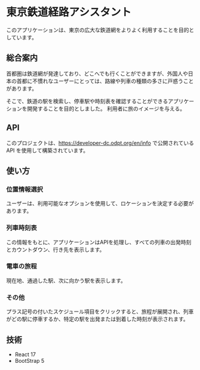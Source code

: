 # 東京鉄道経路アシスタント

このアプリケーションは、東京の広大な鉄道網をよりよく利用することを目的としています。

## 総合案内

首都圏は鉄道網が発達しており、どこへでも行くことができますが、外国人や日本の首都に不慣れなユーザーにとっては、路線や列車の種類の多さに戸惑うことがあります。

そこで、鉄道の駅を検索し、停車駅や時刻表を確認することができるアプリケーションを開発することを目的としました。
利用者に旅のイメージを与える。

## API

このプロジェクトは、https://developer-dc.odpt.org/en/info で公開されている API を使用して構築されています。

## 使い方

### 位置情報選択

ユーザーは、利用可能なオプションを使用して、ロケーションを決定する必要があります。

### 列車時刻表

この情報をもとに、アプリケーションはAPIを処理し、すべての列車の出発時刻とカウントダウン、行き先を表示します。

### 電車の旅程

現在地、通過した駅、次に向かう駅を表示します。

### その他

プラス記号の付いたスケジュール項目をクリックすると、旅程が展開され、列車がどの駅に停車するか、特定の駅を出発または到着した時刻が表示されます。

## 技術

* React 17
* BootStrap 5
